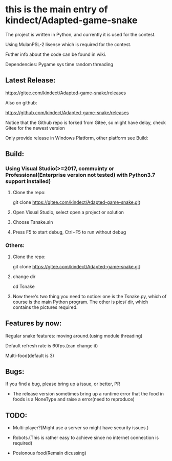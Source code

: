 # this is the main entry of kindect/Adapted-game-snake
The project is written in Python, and currently it is used for the contest.

Using MulanPSL-2 lisense which is required for the contest.

Futher info about the code can be found in wiki.

Dependencies: Pygame sys time random threading

## Latest Release:
https://gitee.com/kindect/Adapted-game-snake/releases

Also on github:

https://github.com/kindect/Adapted-game-snake/releases

Notice that the Github repo is forked from Gitee, so might have delay, check Gitee for the newest version

Only provide release in Windows Platform, other platform see Build:

## Build:
### Using Visual Studio(>=2017, commuinty or Professional(Enterprise version not tested) with Python3.7 support installed)
1. Clone the repo:

	git clone https://gitee.com/kindect/Adapted-game-snake.git

2. Open Visual Studio, select open a project or solution
3. Choose Tsnake.sln
4. Press F5 to start debug, Ctrl+F5 to run without debug

###  Others:
1. Clone the repo:

	git clone https://gitee.com/kindect/Adapted-game-snake.git

2. change dir

	cd Tsnake

3. Now there's two thing you need to notice: one is the Tsnake.py, which of course is the main Python program. The other is pics/ dir, which contains the pictures required.

## Features by now:
Regular snake features: moving around.(using module threading)

Default refresh rate is 60fps.(can change it)

Multi-food(default is 3)

## Bugs:
If you find a bug, please bring up a issue, or better, PR
* The release version sometimes bring up a runtime error that the food in foods is a NoneType and raise a error(need to reproduce)

## TODO:
* Multi-player?(Might use a server so might have security issues.)

* Robots.(This is rather easy to achieve since no internet connection is required)

* Posionous food(Remain dicussing)
